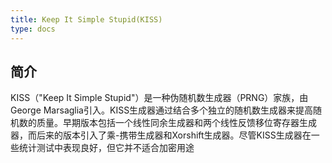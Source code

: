 ```yaml
---
title: Keep It Simple Stupid(KISS)
type: docs
---
```


## 简介

KISS（"Keep It Simple Stupid"）是一种伪随机数生成器（PRNG）家族，由George Marsaglia引入。KISS生成器通过结合多个独立的随机数生成器来提高随机数的质量。早期版本包括一个线性同余生成器和两个线性反馈移位寄存器生成器，而后来的版本引入了乘-携带生成器和Xorshift生成器。尽管KISS生成器在一些统计测试中表现良好，但它并不适合加密用途​
